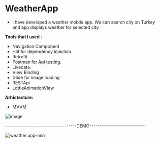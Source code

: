 # WeatherApp

- I have developed a weather mobile app. We can search 
city on Turkey and app displays weather for selected 
city.


**Tools that I used** :

- Navigation Component
- Hilt for dependency injection
- Retrofit 
- Postman for Api testing.
- Livedata.
- View Binding
- Glide for image loading
- RESTApi
- LottieAnimationView

**Arhictecture:**

- MVVM

![image](https://user-images.githubusercontent.com/64928807/216661657-db973b50-64ba-4420-9361-2ec4e9030636.png)

------------------------------------DEMO----------------------------

![weather app-min](https://user-images.githubusercontent.com/64928807/216666094-c37bfee0-db08-4557-8d07-cb6d82cf817c.gif)



